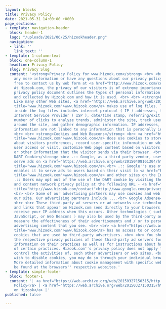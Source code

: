 ```yaml
---
layout: blocks
title: Privacy Policy
date: 2021-05-31 14:00:00 +0000
page_sections:
- template: navigation-header
  block: header-1
  logo: "/uploads/2021/06/25/hizookheader.png"
  navigation:
  - link: ''
    link_text: ''
- template: 1-column-text
  block: one-column-1
  headline: Privacy Policy
  slug: Privacy Slug
  content: '<strong>Privacy Policy for www.hizook.com</strong> <br> <br> If you require
    any more information or have any questions about our privacy policy, please feel
    free to contact us by web form at <a href="http://www.hizook.com/contact" title="http://www.hizook.com/contact">http://www.hizook.com/contact</a>
    At Hizook.com, the privacy of our visitors is of extreme importance to us. This
    privacy policy document outlines the types of personal information is received
    and collected by Hizook.com and how it is used. <br> <br> <strong>Log Files</strong><br>
    Like many other Web sites, <a href="https://web.archive.org/web/20150408161304/http://www.hizook.com/"
    title="www.hizook.com">www.hizook.com</a> makes use of log files. The information
    inside the log files includes internet protocol ( IP ) addresses, type of browser,
    Internet Service Provider ( ISP ), date/time stamp, referring/exit pages, and
    number of clicks to analyze trends, administer the site, track user’s movement
    around the site, and gather demographic information. IP addresses, and other such
    information are not linked to any information that is personally identifiable.
    <br> <br> <strong>Cookies and Web Beacons</strong> <br> <a href="https://web.archive.org/web/20150408161304/http://www.hizook.com/"
    title="www.hizook.com">www.hizook.com</a> does use cookies to store information
    about visitors preferences, record user-specific information on which pages the
    user access or visit, customize Web page content based on visitors browser type
    or other information that the visitor sends via their browser. <br> <br> <strong>DoubleClick
    DART Cookie</strong> <br> .:: Google, as a third party vendor, uses cookies to
    serve ads on <a href="https://web.archive.org/web/20150408161304/http://www.hizook.com/"
    title="www.hizook.com">www.hizook.com</a>.<br> .:: Google''s use of the DART cookie
    enables it to serve ads to users based on their visit to <a href="https://web.archive.org/web/20150408161304/http://www.hizook.com/"
    title="www.hizook.com">www.hizook.com</a> and other sites on the Internet. <br>
    .:: Users may opt out of the use of the DART cookie by visiting the Google ad
    and content network privacy policy at the following URL - <a href="http://www.hizook.com/contact"
    title="http://www.hizook.com/contact">http://www.google.com/privacy_ads.html</a>
    <br> <br> Some of our advertising partners may use cookies and web beacons on
    our site. Our advertising partners include ....<br> Google Adsense<br> Amazon<br>
    <br> <br> These third-party ad servers or ad networks use technology to the advertisements
    and links that appear on Hizook.com send directly to your browsers. They automatically
    receive your IP address when this occurs. Other technologies ( such as cookies,
    JavaScript, or Web Beacons ) may also be used by the third-party ad networks to
    measure the effectiveness of their advertisements and / or to personalize the
    advertising content that you see. <br> <br> <a href="https://web.archive.org/web/20150408161304/http://www.hizook.com/"
    title="www.hizook.com">www.hizook.com</a> has no access to or control over these
    cookies that are used by third-party advertisers. <br> <br> You should consult
    the respective privacy policies of these third-party ad servers for more detailed
    information on their practices as well as for instructions about how to opt-out
    of certain practices. Hizook.com''s privacy policy does not apply to, and we cannot
    control the activities of, such other advertisers or web sites. <br> <br> If you
    wish to disable cookies, you may do so through your individual browser options.
    More detailed information about cookie management with specific web browsers can
    be found at the browsers'' respective websites.'
- template: simple-footer
  block: footer-1
  content: '| <a href="https://web.archive.org/web/20150327150315/http://www.hizook.com/privacy">Privacy
    Policy</a> | <a href="https://web.archive.org/web/20150327150315/http://www.hizook.com/become-sponsor-advertise-hizook">Advertise
    on Hizook</a> |'
published: false

---
```

